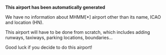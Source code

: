 **This airport has been automatically generated**

We have no information about MHMM[*] airport other than its name, ICAO and location (HN).

This airport will have to be done from scratch, which includes adding runways, taxiways, parking locations, boundaries...

Good luck if you decide to do this airport!